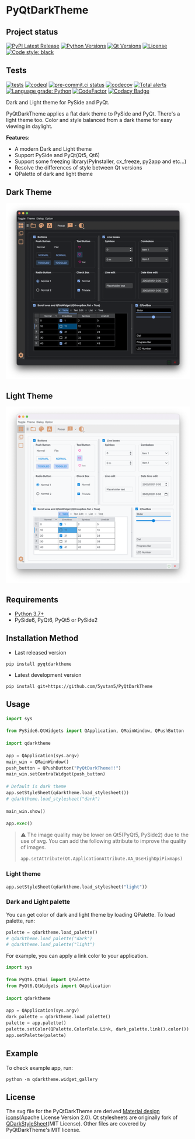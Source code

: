 # PyQtDarkTheme

## Project status

[![PyPI Latest Release](https://img.shields.io/pypi/v/pyqtdarktheme.svg?color=orange)](https://pypi.org/project/pyqtdarktheme/)
[![Python Versions](https://img.shields.io/pypi/pyversions/pyqtdarktheme.svg?color=blue)](https://www.python.org/downloads/)
[![Qt Versions](https://img.shields.io/badge/Qt-5%20|%206-blue.svg?&logo=Qt&logoWidth=18&logoColor=white)](https://www.qt.io/qt-for-python)
[![License](https://img.shields.io/github/license/5yutan5/PyQtDarkTheme.svg?color=green)](https://github.com/5yutan5/PyQtDarkTheme/blob/main/LICENSE.txt/)
[![Code style: black](https://img.shields.io/badge/code%20style-black-black.svg)](https://github.com/python/black)

## Tests

[![tests](https://github.com/5yutan5/PyQtDarkTheme/actions/workflows/test.yml/badge.svg)](https://github.com/5yutan5/PyQtDarkTheme/actions/workflows/test.yml)
[![codeql](https://github.com/5yutan5/PyQtDarkTheme/actions/workflows/codeql-analysis.yml/badge.svg)](https://github.com/5yutan5/PyQtDarkTheme/actions/workflows/codeql-analysis.yml)
[![pre-commit.ci status](https://results.pre-commit.ci/badge/github/5yutan5/PyQtDarkTheme/main.svg)](https://results.pre-commit.ci/latest/github/5yutan5/PyQtDarkTheme/main)
[![codecov](https://codecov.io/gh/5yutan5/PyQtDarkTheme/branch/main/graph/badge.svg?token=RTS8O0V6SF)](https://codecov.io/gh/5yutan5/PyQtDarkTheme)
[![Total alerts](https://img.shields.io/lgtm/alerts/g/5yutan5/PyQtDarkTheme.svg?logo=lgtm&logoWidth=18&color=success)](https://lgtm.com/projects/g/5yutan5/PyQtDarkTheme/alerts/)
[![Language grade: Python](https://img.shields.io/lgtm/grade/python/g/5yutan5/PyQtDarkTheme.svg?logo=lgtm&logoWidth=18&color=success)](https://lgtm.com/projects/g/5yutan5/PyQtDarkTheme/context:python)
[![CodeFactor](https://www.codefactor.io/repository/github/5yutan5/pyqtdarktheme/badge)](https://www.codefactor.io/repository/github/5yutan5/pyqtdarktheme)
[![Codacy Badge](https://app.codacy.com/project/badge/Grade/ab54addbd19d4fce95dc8e961789e48a)](https://www.codacy.com/gh/5yutan5/PyQtDarkTheme/dashboard?utm_source=github.com&amp;utm_medium=referral&amp;utm_content=5yutan5/PyQtDarkTheme&amp;utm_campaign=Badge_Grade)

Dark and Light theme for PySide and PyQt.

PyQtDarkTheme applies a flat dark theme to PySide and PyQt. There's a light theme too. Color and style balanced from a dark theme for easy viewing in daylight.

**Features:**

-   A modern Dark and Light theme
-   Support PySide and PyQt(Qt5, Qt6)
-   Support some freezing library(PyInstaller, cx_freeze, py2app and etc...)
-   Resolve the differences of style between Qt versions
-   QPalette of dark and light theme

## Dark Theme

![widget_gallery_dark_theme](https://raw.githubusercontent.com/5yutan5/PyQtDarkTheme/main/images/widget_gallery_dark.png)

## Light Theme

![widget_gallery_light_them](https://raw.githubusercontent.com/5yutan5/PyQtDarkTheme/main/images/widget_gallery_light.png)

## Requirements

-   [Python 3.7+](https://www.python.org/downloads/)
-   PySide6, PyQt6, PyQt5 or PySide2

## Installation Method

-   Last released version

   ```plaintext
   pip install pyqtdarktheme
   ```

-   Latest development version

   ```plaintext
   pip install git+https://github.com/5yutan5/PyQtDarkTheme
   ```

## Usage

```Python
import sys

from PySide6.QtWidgets import QApplication, QMainWindow, QPushButton

import qdarktheme

app = QApplication(sys.argv)
main_win = QMainWindow()
push_button = QPushButton("PyQtDarkTheme!!")
main_win.setCentralWidget(push_button)

# Default is dark theme
app.setStyleSheet(qdarktheme.load_stylesheet())
# qdarktheme.load_stylesheet("dark")

main_win.show()

app.exec()

```

> ⚠ The image quality may be lower on Qt5(PyQt5, PySide2) due to the use of svg. You can add the following attribute to improve the quality of images.
>
> ```Python
> app.setAttribute(Qt.ApplicationAttribute.AA_UseHighDpiPixmaps)
> ```

### Light theme

```Python
app.setStyleSheet(qdarktheme.load_stylesheet("light"))
```

### Dark and Light palette

You can get color of dark and light theme by loading QPalette.
To load palette, run:

```Python
palette = qdarktheme.load_palette()
# qdarktheme.load_palette("dark")
# qdarktheme.load_palette("light")
```

For example, you can apply a link color to your application.

```Python
import sys

from PyQt6.QtGui import QPalette
from PyQt6.QtWidgets import QApplication

import qdarktheme

app = QApplication(sys.argv)
dark_palette = qdarktheme.load_palette()
palette = app.palette()
palette.setColor(QPalette.ColorRole.Link, dark_palette.link().color())
app.setPalette(palette)
```

## Example

To check example app, run:

```plaintext
python -m qdarktheme.widget_gallery
```

## License

The svg file for the PyQtDarkTheme are derived [Material design icons](https://fonts.google.com/icons)(Apache License Version 2.0). Qt stylesheets are originally fork of [QDarkStyleSheet](https://github.com/ColinDuquesnoy/QDarkStyleSheet)(MIT License). Other files are covered by PyQtDarkTheme's MIT license.
